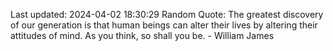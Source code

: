 Last updated: 2024-04-02 18:30:29
Random Quote: The greatest discovery of our generation is that human beings can alter their lives by altering their attitudes of mind. As you think, so shall you be. - William James